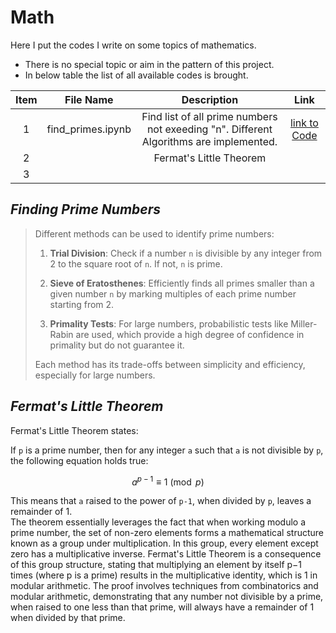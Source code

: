 # Math
Here I put the codes I write on some topics of mathematics.  
* There is no special topic or aim in the pattern of this project.  
* In below table the list of all available codes is brought.


| Item | File Name | Description | Link |
|:---------:|:--------:|:---------:|:---------:|
| 1 | find_primes.ipynb | Find list of all prime numbers not exeeding "n". Different Algorithms are implemented. | [link to Code](https://github.com/mohsenhy/Math/blob/main/find_primes.ipynb) |
| 2 |  |Fermat's Little Theorem |  |
| 3 |  |  |  |

## *Finding Prime Numbers*

<blockquote>
  
Different methods can be used to identify prime numbers:

1. **Trial Division**: Check if a number `n` is divisible by any integer from 2 to the square root of `n`. If not, `n` is prime.

2. **Sieve of Eratosthenes**: Efficiently finds all primes smaller than a given number `n` by marking multiples of each prime number starting from 2.

3. **Primality Tests**: For large numbers, probabilistic tests like Miller-Rabin are used, which provide a high degree of confidence in primality but do not guarantee it.

Each method has its trade-offs between simplicity and efficiency, especially for large numbers.

</blockquote>

## *Fermat's Little Theorem*

Fermat's Little Theorem states:

If `p` is a prime number, then for any integer `a` such that `a` is not divisible by `p`, the following equation holds true:  

$$
a^{p-1} \equiv 1 \pmod{p}
$$  

This means that `a` raised to the power of `p-1`, when divided by `p`, leaves a remainder of 1.  
The theorem essentially leverages the fact that when working modulo a prime number, the set of non-zero elements forms a mathematical structure known as a group under multiplication. In this group, every element except zero has a multiplicative inverse. Fermat's Little Theorem is a consequence of this group structure, stating that multiplying an element by itself p−1 times (where p is a prime) results in the multiplicative identity, which is 1 in modular arithmetic. The proof involves techniques from combinatorics and modular arithmetic, demonstrating that any number not divisible by a prime, when raised to one less than that prime, will always have a remainder of 1 when divided by that prime.

